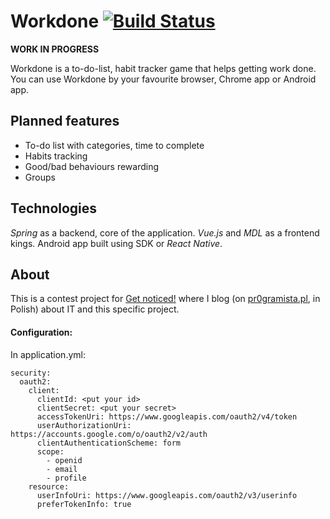 # Workdone [![Build Status](https://travis-ci.org/PoprostuRonin/workdone.svg?branch=master)](https://travis-ci.org/PoprostuRonin/workdone)

**WORK IN PROGRESS**

Workdone is a to-do-list, habit tracker game that helps getting work done. You can use Workdone by your favourite
browser, Chrome app or Android app.

## Planned features
* To-do list with categories, time to complete
* Habits tracking
* Good/bad behaviours rewarding
* Groups

## Technologies
*Spring* as a backend, core of the application. *Vue.js* and *MDL* as a frontend kings.
Android app built using SDK or *React Native*.

## About
This is a contest project for [Get noticed!](http://dajsiepoznac.pl) where I blog (on [pr0gramista.pl](https://pr0gramista.pl), in Polish) 
about IT and this specific project.

#### Configuration:
In application.yml:
```
security:
  oauth2:
    client:
      clientId: <put your id>
      clientSecret: <put your secret>
      accessTokenUri: https://www.googleapis.com/oauth2/v4/token
      userAuthorizationUri: https://accounts.google.com/o/oauth2/v2/auth
      clientAuthenticationScheme: form
      scope:
        - openid
        - email
        - profile
    resource:
      userInfoUri: https://www.googleapis.com/oauth2/v3/userinfo
      preferTokenInfo: true
```
